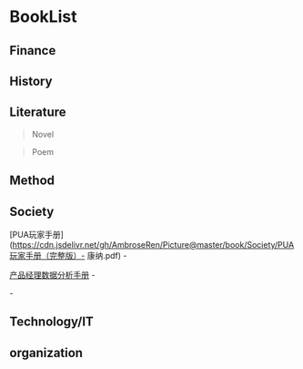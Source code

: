 # BookList

## Finance

## History

## Literature
> Novel


> Poem


## Method

## Society

[PUA玩家手册](https://cdn.jsdelivr.net/gh/AmbroseRen/Picture@master/book/Society/PUA玩家手册（完整版）- 康纳.pdf) - []()

[产品经理数据分析手册](https://cdn.jsdelivr.net/gh/AmbroseRen/Picture@master/book/Society/产品经理数据分析手册（于晓松）.pdf) - []()

[]() - []()

## Technology/IT

## organization

